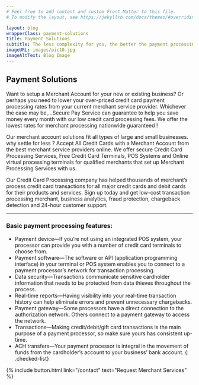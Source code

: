 ```yaml
---
# Feel free to add content and custom Front Matter to this file.
# To modify the layout, see https://jekyllrb.com/docs/themes/#overriding-theme-defaults

layout: blog
wrapperClass: payment-solutions
title: Payment Solutions
subtitle: The less complexity for you, the better the payment processing solution is for your business.
imageURL: images/pic10.jpg
imageAltText: Blog Image
---
```


## Payment Solutions

Want to setup a Merchant Account for your new or existing business? Or perhaps you need to lower your over-priced credit card payment processing rates from your current merchant service provider. Whichever the case may be,…Secure Pay Service can guarantee to help you save money every month with our low credit card processing fees. We offer the lowest rates for merchant processing nationwide guaranteed !

Our merchant account solutions fit all types of large and small businesses. why settle for less ? Accept All Credit Cards with a Merchant Account from the best merchant service providers online. We offer secure Credit Card Processing Services, Free Credit Card Terminals, POS Systems and Online virtual processing terminals for qualified merchants that set up Merchant Processing Services with us.

Our Credit Card Processing company has helped thousands of merchant’s process credit card transactions for all major credit cards and debit cards for their products and services. Sign up today and get low-cost transaction processing merchant, business analytics, fraud protection, chargeback detection and 24-hour customer support.

---

### Basic payment processing features:

* Payment device—If you’re not using an integrated POS system, your processor can provide you with a number of credit card terminals to choose from.
* Payment software—The software or API (application programming interface) in your terminal or POS system enables you to connect to a payment processor’s network for transaction processing.
* Data security—Transactions communicate sensitive cardholder information that needs to be protected from data thieves throughout the process.
* Real-time reports—Having visibility into your real-time transaction history can help eliminate errors and prevent unnecessary chargebacks.
* Payment gateway—Some processors have a direct connection to the authorization network. Others connect to a payment gateway to access the network.
* Transactions—Making credit/debit/gift card transactions is the main purpose of a payment processor, so make sure yours has consistent up-time.
* ACH transfers—Your payment processor is integral in the movement of funds from the cardholder’s account to your business’ bank account.
{: .checked-list}

{% include button.html link="/contact" text="Request Merchant Services" %}